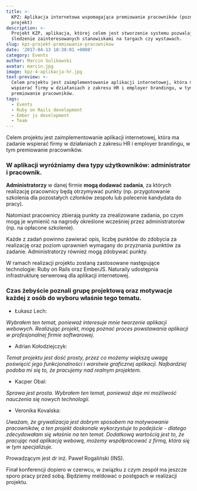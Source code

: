 ```yaml
---
title: >-
  KPZ: Aplikacja internetowa wspomagająca premiowanie pracowników (poznaj
  projekt)
description: >-
  Projekt KZP, aplikacja, której celem jest stworzenie systemu pozwalającego na
  śledzenie zainteresowanych stanowiskami na targach czy wystawach.
slug: kpz-projekt-premiowanie-pracownikow
date: '2017-04-13 10:38:01 +0000'
category: Events
author: Marcin Sulikowski
avatar: marcin.jpg
image: kpz-4-aplikacja-hr.jpg
text-preview: >-
  Celem projektu jest zaimplementowanie aplikacji internetowej, która ma zadanie
  wspierać firmy w działaniach z zakresu HR i employer brandingu, w tym
  premiowanie pracowników.
tags:
  - Events
  - Ruby on Rails development
  - Ember js development
  - Team
---
```

Celem projektu jest zaimplementowanie aplikacji internetowej, która ma zadanie wspierać firmy w działaniach z zakresu HR i employer brandingu, w tym premiowanie pracowników.

### W aplikacji wyróżniamy dwa typy użytkowników: administrator i pracownik.

**Administratorzy** w danej firmie **mogą dodawać zadania**, za których realizację pracownicy będą otrzymywać punkty (np. przygotowanie szkolenia dla pozostałych członków zespołu lub polecenie kandydata do pracy).

Natomiast pracownicy zbierają punkty za zrealizowane zadania, po czym mogą je wymienić na nagrody określone wcześniej przez administratorów (np. na opłacone szkolenie).

Każde z zadań powinno zawierać opis, liczbę punktów do zdobycia za realizację oraz poziom uprawnień wymagany do przyznania punktów za zadanie. Administratorzy również mogą zdobywać punkty.

W ramach realizacji projektu zostaną zastosowane następujące technologie: Ruby on Rails oraz EmberJS. Naturaily udostępnia infrastrukturę serwerową dla aplikacji internetowej.

### Czas żebyście poznali grupę projektową oraz motywacje każdej z osób do wyboru właśnie tego tematu.

* <p class="text-underline">Łukasz Lech:</p>

_Wybrałem ten temat, ponieważ interesuje mnie tworzenie aplikacji webowych. Realizując projekt, mogę poznać proces powstawania aplikacji w profesjonalnej firmie softwarowej._

* <p class="text-underline">Adrian Kołodziejczyk:</p>

_Temat projektu jest dość prosty, przez co możemy większą uwagę poświęcić jego funkcjonalności i warstwie graficznej aplikacji. Najbardziej podoba mi się to, że pracujemy nad realnym projektem._

* <p class="text-underline">Kacper Obal:</p>

_Sprawa jest prosta. Wybrałem ten temat, ponieważ daje mi możliwość nauczenia się nowych technologii._

* <p class="text-underline">Veronika Kovalska:</p>

_Uważam, że grywalizacja jest dobrym sposobem na motywowanie pracowników, a ten projekt doskonale wykorzystuje to podejście - dlatego zdecydowałam się właśnie na ten temat. Dodatkową wartością jest to, że pracując nad aplikacją webową, możemy współpracować z firmą, która się w tym specjalizuje._

Prowadzącym jest <span class="text-underline">dr inż. Paweł Rogaliński (INS)</span>.

Finał konferencji dopiero w czerwcu, w związku z czym zespół ma jeszcze sporo pracy przed sobą. Będziemy meldować o postępach w realizacji projektu.
